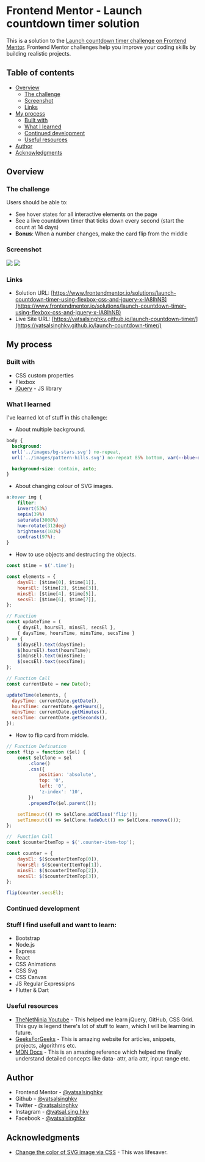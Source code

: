 # Frontend Mentor - Launch countdown timer solution

This is a solution to the [Launch countdown timer challenge on Frontend Mentor](https://www.frontendmentor.io/challenges/launch-countdown-timer-N0XkGfyz-). Frontend Mentor challenges help you improve your coding skills by building realistic projects.

## Table of contents

- [Overview](#overview)
  - [The challenge](#the-challenge)
  - [Screenshot](#screenshot)
  - [Links](#links)
- [My process](#my-process)
  - [Built with](#built-with)
  - [What I learned](#what-i-learned)
  - [Continued development](#continued-development)
  - [Useful resources](#useful-resources)
- [Author](#author)
- [Acknowledgments](#acknowledgments)

## Overview

### The challenge

Users should be able to:

- See hover states for all interactive elements on the page
- See a live countdown timer that ticks down every second (start the count at 14 days)
- **Bonus**: When a number changes, make the card flip from the middle

### Screenshot

![](./screenshots/screenshot-desktop.png)
![](./screenshots/screenshot-mobile.png)

### Links

- Solution URL: [https://www.frontendmentor.io/solutions/launch-countdown-timer-using-flexbox-css-and-jquery-x-IA8lhNB](https://www.frontendmentor.io/solutions/launch-countdown-timer-using-flexbox-css-and-jquery-x-IA8lhNB)
- Live Site URL: [https://vatsalsinghkv.github.io/launch-countdown-timer/](https://vatsalsinghkv.github.io/launch-countdown-timer/)

## My process

### Built with

- CSS custom properties
- Flexbox
- [jQuery](https://jquery.com/) - JS library

### What I learned

I've learned lot of stuff in this challenge:

- About multiple background.

```css
body {
  background: 
  url('../images/bg-stars.svg') no-repeat, 
  url('../images/pattern-hills.svg') no-repeat 85% bottom, var(--blue-dark);

  background-size: contain, auto;
}
```

- About changing colour of SVG images.

```css
a:hover img {
	filter: 
    invert(53%) 
    sepia(39%) 
    saturate(3008%) 
    hue-rotate(312deg) 
    brightness(103%) 
    contrast(97%);
}
```

- How to use objects and destructing the objects.

```js
const $time = $('.time');

const elements = {
	daysEl: [$time[0], $time[1]],
	hoursEl: [$time[2], $time[3]],
	minsEl: [$time[4], $time[5]],
	secsEl: [$time[6], $time[7]],
};

// Function
const updateTime = (
	{ daysEl, hoursEl, minsEl, secsEl },
	{ daysTime, hoursTime, minsTime, secsTime }
) => {
	$(daysEl).text(daysTime);
	$(hoursEl).text(hoursTime);
	$(minsEl).text(minsTime);
	$(secsEl).text(secsTime);
};

// Function Call
const currentDate = new Date();

updateTime(elements, {
  daysTime: currentDate.getDate(),
  hoursTime: currentDate.getHours(),
  minsTime: currentDate.getMinutes(),
  secsTime: currentDate.getSeconds(),
});
```

- How to flip card from middle.

```js
// Function Defination
const flip = function ($el) {
	const $elClone = $el
		.clone()
		.css({
			position: 'absolute',
			top: '0',
			left: '0',
			'z-index': '10',
		})
		.prependTo($el.parent());

	setTimeout(() => $elClone.addClass('flip'));
	setTimeout(() => $elClone.fadeOut(() => $elClone.remove()));
};

//  Function Call
const $counterItemTop = $('.counter-item-top');

const counter = {
	daysEl: $($counterItemTop[0]),
	hoursEl: $($counterItemTop[1]),
	minsEl: $($counterItemTop[2]),
	secsEl: $($counterItemTop[3]),
};

flip(counter.secsEl);
```

### Continued development

### Stuff I find usefull and want to learn:

- Bootstrap
- Node.js
- Express
- React
- CSS Animations
- CSS Svg
- CSS Canvas
- JS Regular Expressipns
- Flutter & Dart

### Useful resources

- [TheNetNinja Youtube](https://www.youtube.com/c/TheNetNinja) - This helped me learn jQuery, GitHub, CSS Grid. This guy is legend there's lot of stuff to learn, which I will be learning in future.
- [GeeksForGeeks](https://www.geeksforgeeks.org/) - This is amazing website for articles, snippets, projects, algorithms etc.
- [MDN Docs](https://developer.mozilla.org/en-US/) - This is an amazing reference which helped me finally understand detailed concepts like data- attr, aria attr, input range etc.

## Author

- Frontend Mentor - [@vatsalsinghkv](https://www.frontendmentor.io/profile/vatsalsinghkv)
- Github - [@vatsalsinghkv](https://github.com/vatsalsinghkv)
- Twitter - [@vatsalsinghkv](https://www.twitter.com/vatsalsinghkv)
- Instagram - [@vatsal.sing.hkv](https://www.instagram.com/vatsal.singh.kv)
- Facebook - [@vatsalsinghkv](https://www.facebook.com/vatsal.singh.kv)

## Acknowledgments

- [Change the color of SVG image via CSS](https://hovancik.net/blog/2020/01/22/change-the-color-of-svg-image-via-css/) - This was lifesaver.
